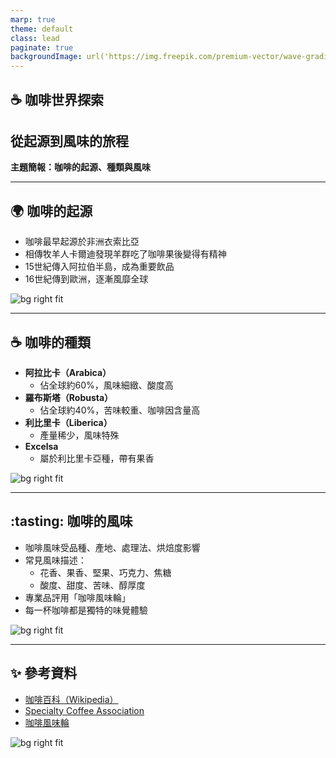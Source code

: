 ```yaml
---
marp: true
theme: default
class: lead
paginate: true
backgroundImage: url('https://img.freepik.com/premium-vector/wave-gradient-purple-pastel-subtle-background-abstract-purple-pastel-gradient-wallpaper_71208-807.jpg')
---
```


## :coffee: 咖啡世界探索
## 從起源到風味的旅程

**主題簡報：咖啡的起源、種類與風味**

---

## :earth_africa: 咖啡的起源

- 咖啡最早起源於非洲衣索比亞
- 相傳牧羊人卡爾迪發現羊群吃了咖啡果後變得有精神
- 15世紀傳入阿拉伯半島，成為重要飲品
- 16世紀傳到歐洲，逐漸風靡全球

![bg right fit](https://images.unsplash.com/photo-1506744038136-46273834b3fb?auto=format&fit=crop&w=800&q=80)

---

## :coffee: 咖啡的種類

- **阿拉比卡（Arabica）**
  - 佔全球約60%，風味細緻、酸度高
- **羅布斯塔（Robusta）**
  - 佔全球約40%，苦味較重、咖啡因含量高
- **利比里卡（Liberica）**
  - 產量稀少，風味特殊
- **Excelsa**
  - 屬於利比里卡亞種，帶有果香

![bg right fit](https://images.unsplash.com/photo-1464983953574-0892a716854b?auto=format&fit=crop&w=800&q=80)

---

## :tasting: 咖啡的風味

- 咖啡風味受品種、產地、處理法、烘焙度影響
- 常見風味描述：
  - 花香、果香、堅果、巧克力、焦糖
  - 酸度、甜度、苦味、醇厚度
- 專業品評用「咖啡風味輪」
- 每一杯咖啡都是獨特的味覺體驗

![bg right fit](https://images.unsplash.com/photo-1511920170033-f8396924c348?auto=format&fit=crop&w=800&q=80)

---

## :sparkles: 參考資料
- [咖啡百科（Wikipedia）](https://zh.wikipedia.org/wiki/%E5%92%96%E5%95%A1)
- [Specialty Coffee Association](https://sca.coffee/)
- [咖啡風味輪](https://www.scaa.org/?page=resources&d=flavorwheel)

![bg right fit](https://images.unsplash.com/photo-1504674900247-0877df9cc836?auto=format&fit=crop&w=800&q=80)
